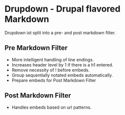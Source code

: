 # Drupdown - Drupal flavored Markdown

Drupdown ist split into a pre- and post markdown filter.

## Pre Markdown Filter

- More intelligent handling of line endings.
- Increases header level by 1 if there is a h1 entered.
- Remove necessity of ! before embeds.
- Group sequentially notated embeds automatically.
- Prepare embeds for Post Markdown Filter

## Post Markdown Filter

- Handles embeds based on url patterns.
